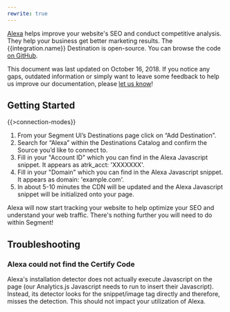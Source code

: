 ```yaml
---
rewrite: true
---
```

[Alexa](https://www.alexa.com/) helps improve your website's SEO and conduct competitive analysis. They help your business get better marketing results. The {{integration.name}} Destination is open-source. You can browse the code [on GitHub](https://github.com/segment-integrations/analytics.js-integration-alexa).

This document was last updated on October 16, 2018. If you notice any gaps, outdated information or simply want to leave some feedback to help us improve our documentation, please [let us know](https://segment.com/help/contact)!

## Getting Started

{{>connection-modes}}

1. From your Segment UI’s Destinations page click on “Add Destination”.
2. Search for “Alexa” within the Destinations Catalog and confirm the Source you’d like to connect to.
3. Fill in your "Account ID" which you can find in the Alexa Javascript snippet. It appears as atrk_acct: 'XXXXXXX'.
4. Fill in your "Domain" which you can find in the Alexa Javascript snippet. It appears as domain: 'example.com'.
5. In about 5-10 minutes the CDN will be updated and the Alexa Javascript snippet will be initialized onto your page.

Alexa will now start tracking your website to help optimize your SEO and understand your web traffic. There's nothing further you will need to do within Segment!

## Troubleshooting

### Alexa could not find the Certify Code

Alexa's installation detector does not actually execute Javascript on the page (our Analytics.js Javascript needs to run to insert their Javascript). Instead, its detector looks for the snippet/image tag directly and therefore, misses the detection. This should not impact your utilization of Alexa.

